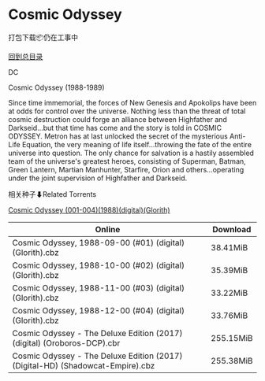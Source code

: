 # Cosmic Odyssey

打包下载📦仍在工事中

[回到总目录](/Catalogs.md)

DC

Cosmic Odyssey (1988-1989)

Since time immemorial, the forces of New Genesis and Apokolips have been at odds for control over the universe. Nothing less than the threat of total cosmic destruction could forge an alliance between Highfather and Darkseid...but that time has come and the story is told in COSMIC ODYSSEY. Metron has at last unlocked the secret of the mysterious Anti-Life Equation, the very meaning of life itself...throwing the fate of the entire universe into question. The only chance for salvation is a hastily assembled team of the universe's greatest heroes, consisting of Superman, Batman, Green Lantern, Martian Manhunter, Starfire, Orion and others...operating under the joint supervision of Highfather and Darkseid.





相关种子⬇Related Torrents

[Cosmic Odyssey (001-004)(1988)(digital)(Glorith)](https://github.com/alicewish/markdown/blob/master/torrent/Cosmic-Odyssey--001-004--1988--digital--Glorith.md)

Online | Download
--- | ---
Cosmic Odyssey, 1988-09-00 (#01) (digital) (Glorith).cbz | 38.41MiB
Cosmic Odyssey, 1988-10-00 (#02) (digital) (Glorith).cbz | 35.39MiB
Cosmic Odyssey, 1988-11-00 (#03) (digital) (Glorith).cbz | 33.22MiB
Cosmic Odyssey, 1988-12-00 (#04) (digital) (Glorith).cbz | 33.76MiB
Cosmic Odyssey - The Deluxe Edition (2017) (digital) (Oroboros-DCP).cbr | 255.15MiB
Cosmic Odyssey - The Deluxe Edition (2017) (Digital-HD) (Shadowcat-Empire).cbz | 255.38MiB